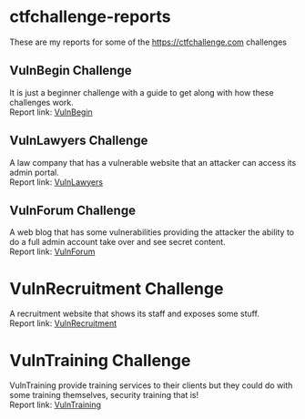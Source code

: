 # ctfchallenge-reports
These are my reports for some of the https://ctfchallenge.com challenges
## VulnBegin Challenge
It is just a beginner challenge with a guide to get along with how these
challenges work.\
Report link: [VulnBegin](VulnBegin/steps.md)
## VulnLawyers Challenge
A law company that has a vulnerable website that an attacker can access its admin portal.\
Report link: [VulnLawyers](VulnLawyers/vulnLawyersSteps.md)
## VulnForum Challenge
A web blog that has some vulnerabilities providing the attacker the ability to do a full admin account take over and see secret content.\
Report link: [VulnForum](VulnForum/vulnForumSteps.md)
# VulnRecruitment Challenge
A recruitment website that shows its staff and exposes some stuff.\
Report link: [VulnRecruitment](VulnRecruitment/vulnRecruitmentSteps.md)

# VulnTraining Challenge
VulnTraining provide training services to their clients but they could do with some training themselves, security training that is!\
Report link: [VulnTraining](VulnTraining/vulnTrainingWalkthrough)